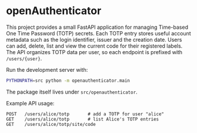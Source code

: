 # openAuthenticator

This project provides a small FastAPI application for managing Time-based One
Time Password (TOTP) secrets. Each TOTP entry stores useful account metadata
such as the login identifier, issuer and the creation date. Users can add,
delete, list and view the current code for their registered labels. The API
organizes TOTP data per user, so each endpoint is prefixed with `/users/{user}`.

Run the development server with:

```bash
PYTHONPATH=src python -m openauthenticator.main
```

The package itself lives under `src/openauthenticator`.

Example API usage:

```
POST   /users/alice/totp       # add a TOTP for user "alice"
GET    /users/alice/totp       # list Alice's TOTP entries
GET    /users/alice/totp/site/code
```
